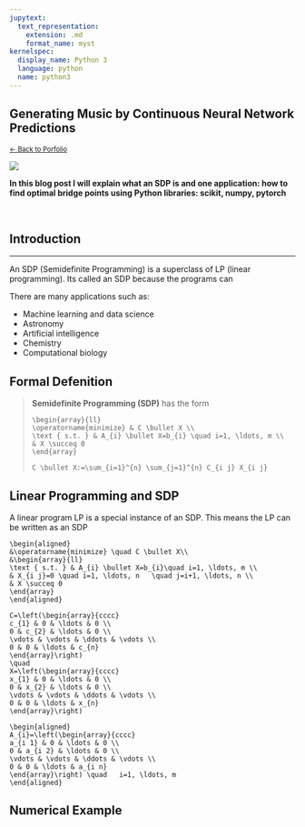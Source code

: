 ```yaml
---
jupytext:
  text_representation:
    extension: .md
    format_name: myst
kernelspec:
  display_name: Python 3
  language: python
  name: python3
---
```


## Generating Music by Continuous Neural Network Predictions

 <sub> [← Back to Porfolio](https://jmhuer.github.io/mini_book/_build/html/docs/portfolio.html)</sub>

<img src="../../../images/amcc.png" align="center"/>

<br>

 **In this blog post I will explain what an SDP is and one application: how to find optimal bridge points using Python libraries: scikit, numpy, pytorch**

<br>


## Introduction
---

An SDP (Semidefinite Programming) is a superclass of LP (linear programming). Its called an SDP because the programs can

There are many applications such as:

-   Machine learning and data science
-   Astronomy
-   Artificial intelligence
-   Chemistry
-   Computational biology




## Formal Defenition

> **Semidefinite Programming (SDP)** has the form
>
>```{math}
>\begin{array}{ll}
>\operatorname{minimize} & C \bullet X \\
>\text { s.t. } & A_{i} \bullet X=b_{i} \quad i=1, \ldots, m \\
>& X \succeq 0
>\end{array}
>```
>```{math}
>C \bullet X:=\sum_{i=1}^{n} \sum_{j=1}^{n} C_{i j} X_{i j}
>```






## Linear Programming and SDP

A linear program LP is a special instance of an SDP.
This means the LP can be written as an SDP

```{math}
\begin{aligned}
&\operatorname{minimize} \quad C \bullet X\\
&\begin{array}{ll}
\text { s.t. } & A_{i} \bullet X=b_{i}\quad i=1, \ldots, m \\
& X_{i j}=0 \quad i=1, \ldots, n   \quad j=i+1, \ldots, n \\
& X \succeq 0
\end{array}
\end{aligned}
```


```{math}
C=\left(\begin{array}{cccc}
c_{1} & 0 & \ldots & 0 \\
0 & c_{2} & \ldots & 0 \\
\vdots & \vdots & \ddots & \vdots \\
0 & 0 & \ldots & c_{n}
\end{array}\right)
\quad
X=\left(\begin{array}{cccc}
x_{1} & 0 & \ldots & 0 \\
0 & x_{2} & \ldots & 0 \\
\vdots & \vdots & \ddots & \vdots \\
0 & 0 & \ldots & x_{n}
\end{array}\right)
```


```{math}
\begin{aligned}
A_{i}=\left(\begin{array}{cccc}
a_{i 1} & 0 & \ldots & 0 \\
0 & a_{i 2} & \ldots & 0 \\
\vdots & \vdots & \ddots & \vdots \\
0 & 0 & \ldots & a_{i n}
\end{array}\right) \quad   i=1, \ldots, m
\end{aligned}
```






## Numerical Example


















